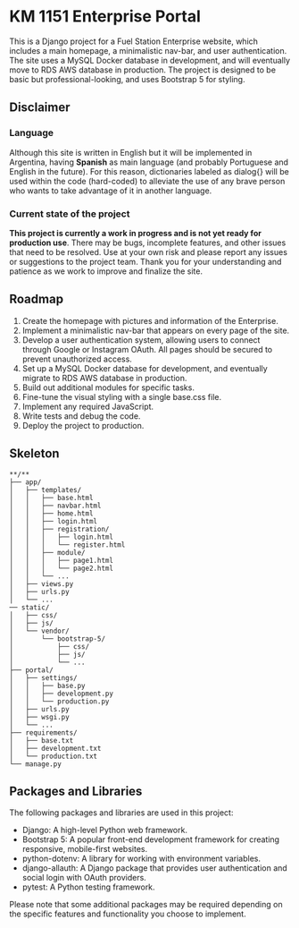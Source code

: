 # KM 1151 Enterprise Portal
This is a Django project for a Fuel Station Enterprise website, which includes a main homepage, a minimalistic nav-bar, and user authentication. The site uses a MySQL Docker database in development, and will eventually move to RDS AWS database in production. The project is designed to be basic but professional-looking, and uses Bootstrap 5 for styling.
## Disclaimer
### Language
Although this site is written in English but it will be implemented in Argentina, having **Spanish** as main language (and probably Portuguese and English in the future). For this reason, dictionaries labeled as dialog{} will be used within the code (hard-coded) to alleviate the use of any brave person who wants to take advantage of it in another language.
### Current state of the project
**This project is currently a work in progress and is not yet ready for production use**. There may be bugs, incomplete features, and other issues that need to be resolved. Use at your own risk and please report any issues or suggestions to the project team. Thank you for your understanding and patience as we work to improve and finalize the site.
## Roadmap
1. Create the homepage with pictures and information of the Enterprise.
2. Implement a minimalistic nav-bar that appears on every page of the site.
3. Develop a user authentication system, allowing users to connect through Google or Instagram OAuth. All pages should be secured to prevent unauthorized access.
4. Set up a MySQL Docker database for development, and eventually migrate to RDS AWS database in production.
5. Build out additional modules for specific tasks.
6. Fine-tune the visual styling with a single base.css file.
7. Implement any required JavaScript.
8. Write tests and debug the code.
9. Deploy the project to production.
## Skeleton 
```
**/**
├── app/
│   ├── templates/
│   │   ├── base.html
│   │   ├── navbar.html
│   │   ├── home.html
│   │   ├── login.html
│   │   ├── registration/
│   │   │   ├── login.html
│   │   │   └── register.html
│   │   ├── module/
│   │   │   ├── page1.html
│   │   │   └── page2.html
│   │   └── ...
│   ├── views.py
│   ├── urls.py
│   └── ...
── static/
│   ├── css/
│   ├── js/
│   └── vendor/
│       └── bootstrap-5/
│           ├── css/
│           ├── js/
│           └── ...
├── portal/ 
│   ├── settings/
│   │   ├── base.py
│   │   ├── development.py
│   │   └── production.py
│   ├── urls.py
│   ├── wsgi.py
│   └── ...
├── requirements/
│   ├── base.txt
│   ├── development.txt
│   └── production.txt
└── manage.py
```
## Packages and Libraries
The following packages and libraries are used in this project:
- Django: A high-level Python web framework.
- Bootstrap 5: A popular front-end development framework for creating responsive, mobile-first websites.
- python-dotenv: A library for working with environment variables.
- django-allauth: A Django package that provides user authentication and social login with OAuth providers.
- pytest: A Python testing framework.

Please note that some additional packages may be required depending on the specific features and functionality you choose to implement.
